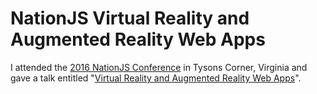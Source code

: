 # NationJS Virtual Reality and Augmented Reality Web Apps

I attended the [2016 NationJS Conference](http://nationjs2016.herokuapp.com/) in Tysons Corner, Virginia and gave a talk entitled "[Virtual Reality and Augmented Reality Web Apps](http://nationjs2016.herokuapp.com/program#andrew_cassell)". 
